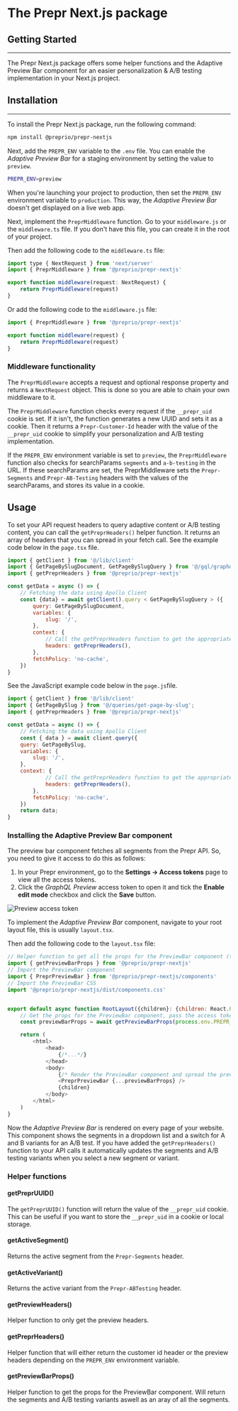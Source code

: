 # The Prepr Next.js package

## Getting Started
<hr>
The Prepr Next.js package offers some helper functions and the Adaptive Preview Bar component for an
easier personalization & A/B testing implementation in your Next.js project.

## Installation
<hr>
To install the Prepr Next.js package, run the following command:

```bash
npm install @preprio/prepr-nextjs
```

Next, add the `PREPR_ENV` variable to the `.env` file. You can enable the *Adaptive Preview Bar* for a staging environment by setting the value to `preview`.

```bash
PREPR_ENV=preview
```

When you're launching your project to production, then set the `PREPR_ENV` environment variable to `production`. This way, the  *Adaptive Preview Bar* doesn't get displayed on a live web app.

Next, implement the `PreprMiddleware` function. Go to your `middleware.js` or the `middleware.ts`
file. If you don't have this file, you can create it in the root of your project.

Then add the following code to the `middleware.ts` file:
```javascript
import type { NextRequest } from 'next/server'
import { PreprMiddleware } from '@preprio/prepr-nextjs'

export function middleware(request: NextRequest) {
    return PreprMiddleware(request)
}
```

Or add the following code to the `middleware.js` file:
```javascript
import { PreprMiddleware } from '@preprio/prepr-nextjs'

export function middleware(request) {
    return PreprMiddleware(request)
}
```

### Middleware functionality
The `PreprMiddleware` accepts a request and optional response property and returns a `NextRequest` object. 
This is done so you are able to chain your own middleware to it.

The `PreprMiddleware` function checks every request if the `__prepr_uid` cookie is set. If it isn't, the function generates a new UUID and sets it as a cookie. Then it returns a `Prepr-Customer-Id` header with the value of the `__prepr_uid` cookie to simplify your personalization and A/B testing implementation.

If the `PREPR_ENV` environment variable is set to `preview`, the `PreprMiddleware` function also checks for searchParams `segments` and `a-b-testing` in the URL.
If these searchParams are set, the PreprMiddleware sets the `Prepr-Segments` and `Prepr-AB-Testing` headers with the values of the searchParams, and stores its value in a cookie.

## Usage
To set your API request headers to query adaptive content or A/B testing content, you can call the `getPreprHeaders()` helper function. It returns an array of headers that you can spread in your fetch call.
See the example code below in the `page.tsx` file. 

```javascript
import { getClient } from '@/lib/client'
import { GetPageBySlugDocument, GetPageBySlugQuery } from '@/gql/graphql'
import { getPreprHeaders } from '@preprio/prepr-nextjs'

const getData = async () => {
    // Fetching the data using Apollo Client
    const {data} = await getClient().query < GetPageBySlugQuery > ({
        query: GetPageBySlugDocument,
        variables: {
            slug: '/',
        },
        context: {
            // Call the getPreprHeaders function to get the appropriate headers
            headers: getPreprHeaders(),
        },
        fetchPolicy: 'no-cache',
    })
}
```
See the JavaScript example code below in the `page.js`file.

```javascript
import { getClient } from '@/lib/client'
import { GetPageBySlug } from '@/queries/get-page-by-slug';
import { getPreprHeaders } from '@preprio/prepr-nextjs'

const getData = async () => {
    // Fetching the data using Apollo Client
    const { data } = await client.query({
    query: GetPageBySlug,
    variables: {
        slug: '/',
    },
    context: {
            // Call the getPreprHeaders function to get the appropriate headers
            headers: getPreprHeaders(),
        },
        fetchPolicy: 'no-cache',
    })
    return data;
}
```

### Installing the Adaptive Preview Bar component

The preview bar component fetches all segments from the Prepr API. So, you need to give it access to do this as follows:

1. In your Prepr environment, go to the  **Settings → Access tokens** page to view all the access tokens.
2. Click the *GraphQL Preview* access token to open it and tick the **Enable edit mode** checkbox and click the **Save** button.

![Preview access token](https://assets-site.prepr.io/229kaekn7m96//preview-access-token-enable-edit-mode.png)

To implement the *Adaptive Preview Bar* component, navigate to your root layout file, this is usually `layout.tsx`.

Then add the following code to the `layout.tsx` file:

```javascript
// Helper function to get all the props for the PreviewBar component (this needs a server component)
import { getPreviewBarProps } from '@preprio/prepr-nextjs'
// Import the PreviewBar component
import { PreprPreviewBar } from '@preprio/prepr-nextjs/components'
// Import the PreviewBar CSS
import '@preprio/prepr-nextjs/dist/components.css'


export default async function RootLayout({children}: {children: React.ReactNode}) {
    // Get the props for the PreviewBar component, pass the access token as an argument
    const previewBarProps = await getPreviewBarProps(process.env.PREPR_GRAPHQL_URL!)

    return (
        <html>
            <head>
                {/*...*/}
            </head>
            <body>
                {/* Render the PreviewBar component and spread the previewBarProps */}
                <PreprPreviewBar {...previewBarProps} />
                {children}
            </body>    
        </html>
    )
}
```

Now the *Adaptive Preview Bar* is rendered on every page of your website. This component shows the segments in a dropdown list and a switch for A and B variants for an A/B test.  If you have added the `getPreprHeaders()` function 
to your API calls it automatically updates the segments and A/B testing variants when you select a new segment or variant.

### Helper functions

#### getPreprUUID()
The `getPreprUUID()` function will return the value of the `__prepr_uid` cookie. This can be useful if you want to store the `__prepr_uid` in a cookie or local storage.

#### getActiveSegment()
Returns the active segment from the `Prepr-Segments` header.

#### getActiveVariant()
Returns the active variant from the `Prepr-ABTesting` header.

#### getPreviewHeaders()
Helper function to only get the preview headers.

#### getPreprHeaders()
Helper function that will either return the customer id header or the preview headers depending on the `PREPR_ENV` environment variable.

#### getPreviewBarProps()
Helper function to get the props for the PreviewBar component. Will return the segments and A/B testing variants aswell as an aray of all the segments.
